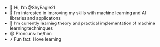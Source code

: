 - 👋 Hi, I’m @ShyEagle21
- 👀 I’m interested in improving my skills with machine learning and AI libraries and applications
- 🌱 I’m currently learning theory and practical implementation of machine learning techninques
- 😄 Pronouns: he/him
- ⚡ Fun fact: I love learning

